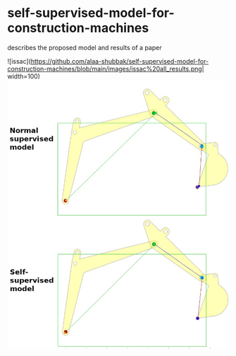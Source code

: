 # self-supervised-model-for-construction-machines
describes the proposed model and results of a paper


![issac](https://github.com/alaa-shubbak/self-supervised-model-for-construction-machines/blob/main/images/issac%20all_results.png| width=100) ![matlab](https://github.com/alaa-shubbak/self-supervised-model-for-construction-machines/blob/main/images/matlab_results.png)
